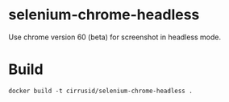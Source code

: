 # selenium-chrome-headless
Use chrome version 60 (beta) for screenshot in headless mode.

# Build

    docker build -t cirrusid/selenium-chrome-headless .